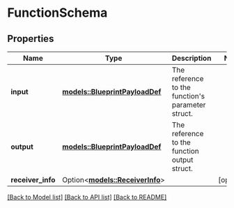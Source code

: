 # FunctionSchema

## Properties

Name | Type | Description | Notes
------------ | ------------- | ------------- | -------------
**input** | [**models::BlueprintPayloadDef**](BlueprintPayloadDef.md) | The reference to the function's parameter struct.  | 
**output** | [**models::BlueprintPayloadDef**](BlueprintPayloadDef.md) | The reference to the function output struct.  | 
**receiver_info** | Option<[**models::ReceiverInfo**](ReceiverInfo.md)> |  | [optional]

[[Back to Model list]](../README.md#documentation-for-models) [[Back to API list]](../README.md#documentation-for-api-endpoints) [[Back to README]](../README.md)


